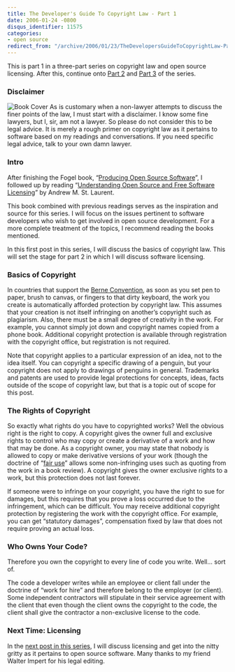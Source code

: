 ```yaml
---
title: The Developer's Guide To Copyright Law - Part 1
date: 2006-01-24 -0800
disqus_identifier: 11575
categories:
- open source
redirect_from: "/archive/2006/01/23/TheDevelopersGuideToCopyrightLaw-Part1.aspx/"
---
```


This is part 1 in a three-part series on copyright law and open source
licensing. After this, continue onto [Part
2](https://haacked.com/archive/2006/01/24/DevelopersGuideToOpenSourceSoftwareLicensing.aspx "Part 2 of the series")
and [Part
3](https://haacked.com/archive/2006/01/25/WhoOwnstheCopyrightforAnOpenSourceProject.aspx)
of the series.

### Disclaimer

![Book
Cover](https://haacked.com/images/UnderstandingOpenSourceLicensing.gif)
As is customary when a non-lawyer attempts to discuss the finer points
of the law, I must start with a disclaimer. I know some fine lawyers,
but I, sir, am not a lawyer. So please do not consider this to be legal
advice. It is merely a rough primer on copyright law as it pertains to
software based on my readings and conversations. If you need specific
legal advice, talk to your own damn lawyer.

### Intro

After finishing the Fogel book, “[Producing Open Source
Software](http://producingoss.com/)”, I followed up by reading
“[Understanding Open Source and Free Software
Licensing](http://www.oreilly.com/catalog/osfreesoft/book/ "Understanding Open Source and Free Software Licensing Book Online")”
by Andrew M. St. Laurent.

This book combined with previous readings serves as the inspiration and
source for this series. I will focus on the issues pertinent to software
developers who wish to get involved in open source development. For a
more complete treatment of the topics, I recommend reading the books
mentioned.

In this first post in this series, I will discuss the basics of
copyright law. This will set the stage for part 2 in which I will
discuss software licensing.

### Basics of Copyright

In countries that support the [Berne
Convention](https://en.wikipedia.org/wiki/Berne_Convention "Berne Convention"),
as soon as you set pen to paper, brush to canvas, or fingers to that
dirty keyboard, the work you create is automatically afforded protection
by copyright law. This assumes that your creation is not itself
infringing on another’s copyright such as plagiarism. Also, there must
be a small degree of creativity in the work. For example, you cannot
simply jot down and copyright names copied from a phone book. Additional
copyright protection is available through registration with the
copyright office, but registration is not required.

Note that copyright applies to a particular expression of an idea, not
to the idea itself. You can copyright a specific drawing of a penguin,
but your copyright does not apply to drawings of penguins in general.
Trademarks and patents are used to provide legal protections for
concepts, ideas, facts outside of the scope of copyright law, but that
is a topic out of scope for this post.

### The Rights of Copyright

So exactly what rights do you have to copyrighted works? Well the
obvious right is the right to copy. A copyright gives the owner full and
exclusive rights to control who may copy or create a derivative of a
work and how that may be done. As a copyright owner, you may state that
nobody is allowed to copy or make derivative versions of your work
(though the doctrine of “[fair
use](http://en.wikipedia.org/wiki/Fair_use "Wikipedia definition of 'Fair Use'")”
allows some non-infringing uses such as quoting from the work in a book
review). A copyright gives the owner exclusive rights to a work, but
this protection does not last forever.

If someone were to infringe on your copyright, you have the right to sue
for damages, but this requires that you prove a loss occurred due to the
infringement, which can be difficult. You may receive additional
copyright protection by registering the work with the copyright office.
For example, you can get “statutory damages”, compensation fixed by law
that does not require proving an actual loss.

### Who Owns Your Code?

Therefore you own the copyright to every line of code you write. Well...
sort of.

The code a developer writes while an employee or client fall under the
doctrine of “work for hire” and therefore belong to the employer (or
client). Some independent contractors will stipulate in their service
agreement with the client that even though the client owns the copyright
to the code, the client shall give the contractor a non-exclusive
license to the code.

### Next Time: Licensing

In the [next post in this
series](https://haacked.com/archive/2006/01/24/DevelopersGuideToOpenSourceSoftwareLicensing.aspx),
I will discuss licensing and get into the nitty gritty as it pertains to
open source software. Many thanks to my friend Walter Impert for his
legal editing.

